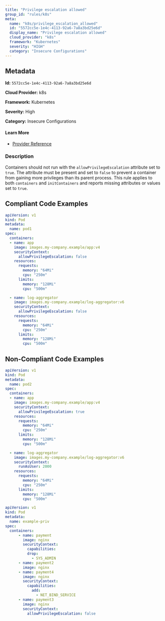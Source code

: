 ```yaml
---
title: "Privilege escalation allowed"
group_id: "rules/k8s"
meta:
  name: "k8s/privilege_escalation_allowed"
  id: "5572cc5e-1e4c-4113-92a6-7a8a3bd25e6d"
  display_name: "Privilege escalation allowed"
  cloud_provider: "k8s"
  framework: "Kubernetes"
  severity: "HIGH"
  category: "Insecure Configurations"
---
```

## Metadata

**Id:** `5572cc5e-1e4c-4113-92a6-7a8a3bd25e6d`

**Cloud Provider:** k8s

**Framework:** Kubernetes

**Severity:** High

**Category:** Insecure Configurations

#### Learn More

 - [Provider Reference](https://kubernetes.io/docs/tasks/configure-pod-container/security-context/)

### Description

 Containers should not run with the `allowPrivilegeEscalation` attribute set to `true`. The attribute must be present and set to `false` to prevent a container from gaining more privileges than its parent process. This rule applies to both `containers` and `initContainers` and reports missing attributes or values set to `true`.


## Compliant Code Examples
```yaml
apiVersion: v1
kind: Pod
metadata:
  name: pod1
spec:
  containers:
  - name: app
    image: images.my-company.example/app:v4
    securityContext:
      allowPrivilegeEscalation: false
    resources:
      requests:
        memory: "64Mi"
        cpu: "250m"
      limits:
        memory: "128Mi"
        cpu: "500m"

  - name: log-aggregator
    image: images.my-company.example/log-aggregator:v6
    securityContext:
      allowPrivilegeEscalation: false
    resources:
      requests:
        memory: "64Mi"
        cpu: "250m"
      limits:
        memory: "128Mi"
        cpu: "500m"

```
## Non-Compliant Code Examples
```yaml
apiVersion: v1
kind: Pod
metadata:
  name: pod2
spec:
  containers:
  - name: app
    image: images.my-company.example/app:v4
    securityContext:
      allowPrivilegeEscalation: true
    resources:
      requests:
        memory: "64Mi"
        cpu: "250m"
      limits:
        memory: "128Mi"
        cpu: "500m"

  - name: log-aggregator
    image: images.my-company.example/log-aggregator:v6
    securityContext:
      runAsUser: 2000
    resources:
      requests:
        memory: "64Mi"
        cpu: "250m"
      limits:
        memory: "128Mi"
        cpu: "500m"

```

```yaml
apiVersion: v1
kind: Pod
metadata:
  name: example-priv
spec:
  containers:
      - name: payment
        image: nginx
        securityContext:
          capabilities:
          drop:
            - SYS_ADMIN
      - name: payment2
        image: nginx
      - name: payment4
        image: nginx
        securityContext:
          capabilities:
            add:
              - NET_BIND_SERVICE
      - name: payment3
        image: nginx
        securityContext:
          allowPrivilegeEscalation: false

```